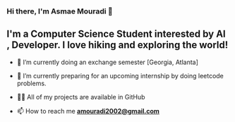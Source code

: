### Hi there, I'm Asmae Mouradi 👋


## I'm a Computer Science Student interested by AI , Developer. I love hiking and exploring the world!



- 🔭 I’m currently doing an exchange semester [Georgia, Atlanta]

- 🌱 I’m currently preparing for an upcoming internship by doing leetcode problems.

- 👨‍💻 All of my projects are available in GitHub

- 📫 How to reach me **amouradi2002@gmail.com**
